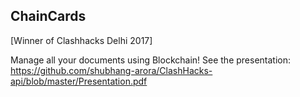 ## ChainCards

[Winner of Clashhacks Delhi 2017]

Manage all your documents using Blockchain! See the presentation: https://github.com/shubhang-arora/ClashHacks-api/blob/master/Presentation.pdf
